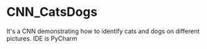# CNN_CatsDogs

It's a CNN demonstrating how to identify cats and dogs on different pictures.
IDE is PyCharm
